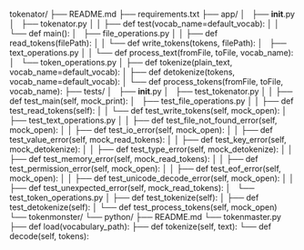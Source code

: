 tokenator/
    ├── README.md
    ├── requirements.txt
    ├── app/
    │   ├── __init__.py
    │   ├── tokenator.py
    │   │   ├── def test(vocab_name=default_vocab):
    │   │   └── def main():
    │   ├── file_operations.py
    │   │   ├── def read_tokens(filePath):
    │   │   └── def write_tokens(tokens, filePath):
    │   ├── text_operations.py
    │   │   └── def process_text(fromFile, toFile, vocab_name):
    │   └── token_operations.py
    │       ├── def tokenize(plain_text, vocab_name=default_vocab):
    │       ├── def detokenize(tokens, vocab_name=default_vocab):
    │       └── def process_tokens(fromFile, toFile, vocab_name):
    ├── tests/
    │   ├── __init__.py
    │   ├── test_tokenator.py
    │   │   ├── def test_main(self, mock_print):
    │   ├── test_file_operations.py
    │   │   ├── def test_read_tokens(self):
    │   │   └── def test_write_tokens(self, mock_open):
    │   ├── test_text_operations.py
    │   │   ├── def test_file_not_found_error(self, mock_open):
    │   │   ├── def test_io_error(self, mock_open):
    │   │   ├── def test_value_error(self, mock_read_tokens):
    │   │   ├── def test_key_error(self, mock_detokenize):
    │   │   ├── def test_type_error(self, mock_detokenize):
    │   │   ├── def test_memory_error(self, mock_read_tokens):
    │   │   ├── def test_permission_error(self, mock_open):
    │   │   ├── def test_eof_error(self, mock_open):
    │   │   ├── def test_unicode_decode_error(self, mock_open):
    │   │   ├── def test_unexpected_error(self, mock_read_tokens):
    │   └── test_token_operations.py
    │       ├── def test_tokenize(self):
    │       ├── def test_detokenize(self):
    │       └── def test_process_tokens(self, mock_open)
    └── tokenmonster/
        └── python/
            ├── README.md
            └── tokenmaster.py
                ├── def load(vocabulary_path):
                ├── def tokenize(self, text):
                └── def decode(self, tokens):
